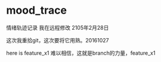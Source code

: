 mood_trace
==========

情绪轨迹记录
我在远程修改
2105年2月28日


这次我重拾git，这次要将它用熟。20161027

here is feature_x1
难以相信，这就是branch的力量，feature_x1
